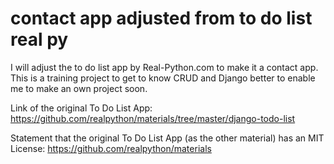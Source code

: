 # contact app adjusted from to do list real py
 I will adjust the to do list app by Real-Python.com to make it a contact app. This is a training project to get to know CRUD and Django better to enable me to make an own project soon.

Link of the original To Do List App:
https://github.com/realpython/materials/tree/master/django-todo-list

Statement that the original To Do List App (as the other material) has an MIT License:
https://github.com/realpython/materials
